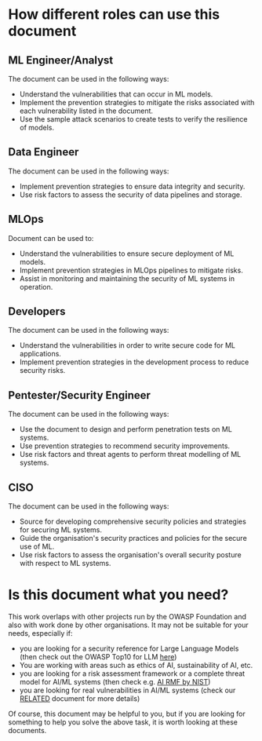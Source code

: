 # How different roles can use this document

## ML Engineer/Analyst
The document can be used in the following ways:
   - Understand the vulnerabilities that can occur in ML models.
   - Implement the prevention strategies to mitigate the risks associated with each vulnerability listed in the document.
   - Use the sample attack scenarios to create tests to verify the resilience of models.
## Data Engineer
The document can be used in the following ways:
   - Implement prevention strategies to ensure data integrity and security.
   - Use risk factors to assess the security of data pipelines and storage.
## MLOps
Document can be used to:
   - Understand the vulnerabilities to ensure secure deployment of ML models.
   - Implement prevention strategies in MLOps pipelines to mitigate risks.
   - Assist in monitoring and maintaining the security of ML systems in operation.
## Developers
The document can be used in the following ways:
   - Understand the vulnerabilities in order to write secure code for ML applications.
   - Implement prevention strategies in the development process to reduce security risks.
## Pentester/Security Engineer
The document can be used in the following ways:
   - Use the document to design and perform penetration tests on ML systems.
   - Use prevention strategies to recommend security improvements.
- Use risk factors and threat agents to perform threat modelling of ML systems.
## CISO
The document can be used in the following ways:
   - Source for developing comprehensive security policies and strategies for securing ML systems.
   - Guide the organisation's security practices and policies for the secure use of ML.
   - Use risk factors to assess the organisation's overall security posture with respect to ML systems.

# Is this document what you need?

This work overlaps with other projects run by the OWASP Foundation and also with work done by other organisations. It may not be suitable for your needs, especially if:
- you are looking for a security reference for Large Language Models (then check out the OWASP Top10 for LLM [here](https://owasp.org/www-project-top-10-for-large-language-model-applications/)) 
- You are working with areas such as ethics of AI, sustainability of AI, etc. 
- you are looking for a risk assessment framework or a complete threat model for AI/ML systems (then check e.g. [AI RMF by NIST](https://airc.nist.gov/AI_RMF_Knowledge_Base/AI_RMF))
- you are looking for real vulnerabilities in AI/ML systems (check our [RELATED](RELATED.md) document for more details) 

Of course, this document may be helpful to you, but if you are looking for something to help you solve the above task, it is worth looking at these documents.
